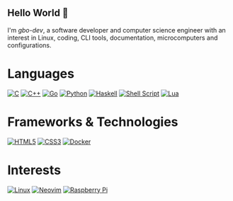 ## Hello World 🐝 

<!--
**gbo-dev/gbo-dev** is a ✨ _special_ ✨ repository because its `README.md` (this file) appears on your GitHub profile.

Here are some ideas to get you started:

- 🔭 I’m currently working on ...
- 🌱 I’m currently learning ...
- 👯 I’m looking to collaborate on ...
- 🤔 I’m looking for help with ...
- 💬 Ask me about ...
- 📫 How to reach me: ...
- 😄 Pronouns: ...
- ⚡ Fun fact: ...
-->

I'm *gbo-dev*, a software developer and computer science engineer with an interest in Linux, coding, CLI tools, documentation, microcomputers and configurations. 

# Languages
[![C](https://img.shields.io/badge/c-%2300599C.svg?style=for-the-badge&logo=c&logoColor=white)](https://github.com/gbo-dev/)
[![C++](https://img.shields.io/badge/c++-%2300599C.svg?style=for-the-badge&logo=c%2B%2B&logoColor=white)](https://github.com/gbo-dev/)
[![Go](https://img.shields.io/badge/go-%2300ADD8.svg?style=for-the-badge&logo=go&logoColor=white)](https://github.com/gbo-dev/)
[![Python](https://img.shields.io/badge/python-3670A0?style=for-the-badge&logo=python&logoColor=ffdd54)](https://github.com/gbo-dev/)
[![Haskell](https://img.shields.io/badge/Haskell-5e5086?style=for-the-badge&logo=haskell&logoColor=white)](https://github.com/gbo-dev/)
[![Shell Script](https://img.shields.io/badge/shell_script-%23121011.svg?style=for-the-badge&logo=gnu-bash&logoColor=white)](https://github.com/gbo-dev/)
[![Lua](https://img.shields.io/badge/lua-%232C2D72.svg?style=for-the-badge&logo=lua&logoColor=white)](https://github.com/gbo-dev/)

# Frameworks & Technologies
[![HTML5](https://img.shields.io/badge/html5-%23E34F26.svg?style=for-the-badge&logo=html5&logoColor=white)](https://github.com/gbo-dev/)
[![CSS3](https://img.shields.io/badge/css3-%231572B6.svg?style=for-the-badge&logo=css3&logoColor=white)](https://github.com/gbo-dev/)
[![Docker](https://img.shields.io/badge/docker-%230db7ed.svg?style=for-the-badge&logo=docker&logoColor=white)](https://github.com/gbo-dev/)

# Interests
[![Linux](https://img.shields.io/badge/Linux-FCC624?style=for-the-badge&logo=linux&logoColor=black)](https://github.com/gbo-dev/)
[![Neovim](https://img.shields.io/badge/NeoVim-%2357A143.svg?&style=for-the-badge&logo=neovim&logoColor=white)](https://github.com/gbo-dev/)
[![Raspberry Pi](https://img.shields.io/badge/-RaspberryPi-C51A4A?style=for-the-badge&logo=Raspberry-Pi)](https://github.com/gbo-dev/)





